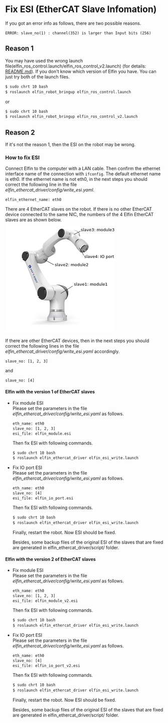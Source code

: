 Fix ESI (EtherCAT Slave Infomation)
====

If you got an error info as follows, there are two possible reasons.
```
ERROR: slave_no(1) : channel(352) is larger than Input bits (256)
```

## Reason 1
You may have used the wrong launch file(elfin_ros_control.launch/elfin_ros_control_v2.launch) (for details: [README.md](../README.md)). If you don't know which version of Elfin you have. You can just try both of the launch files.
```sh
$ sudo chrt 10 bash
$ roslaunch elfin_robot_bringup elfin_ros_control.launch
```
or
```sh
$ sudo chrt 10 bash
$ roslaunch elfin_robot_bringup elfin_ros_control_v2.launch
```

## Reason 2
If it's not the reason 1, then the ESI on the robot may be wrong.

### How to fix ESI
Connect Elfin to the computer with a LAN cable. Then confirm the ethernet interface name of the connection with `ifconfig`. The default ethernet name is eth0. If the ethernet name is not eth0, in the next steps you should correct the following line in the file *elfin_ethercat_driver/config/write_esi.yaml*.
```
elfin_ethernet_name: eth0
```
There are 4 EtherCAT slaves on the robot. If there is no other EtherCAT device connected to the same NIC, the numbers of the 4 Elfin EtherCAT slaves are as shown below.
![elfin_robot](images/elfin_ethercat_slaves.png)

If there are other EtherCAT devices, then in the next steps you should correct the following lines in the file *elfin_ethercat_driver/config/write_esi.yaml* accordingly.
```
slave_no: [1, 2, 3]
```
and
```
slave_no: [4]
```

#### Elfin with the version 1 of EtherCAT slaves
* Fix module ESI  
    Please set the parameters in the file *elfin_ethercat_driver/config/write_esi.yaml* as follows.
    ```
    eth_name: eth0
    slave_no: [1, 2, 3]
    esi_file: elfin_module.esi
    ```

    Then fix ESI with following commands.
    ```sh
    $ sudo chrt 10 bash
    $ roslaunch elfin_ethercat_driver elfin_esi_write.launch
    ```
* Fix IO port ESI  
    Please set the parameters in the file *elfin_ethercat_driver/config/write_esi.yaml* as follows.
    ```
    eth_name: eth0
    slave_no: [4]
    esi_file: elfin_io_port.esi
    ```

    Then fix ESI with following commands.
    ```sh
    $ sudo chrt 10 bash
    $ roslaunch elfin_ethercat_driver elfin_esi_write.launch
    ```

    Finally, restart the robot. Now ESI should be fixed.

    Besides, some backup files of the original ESI of the slaves that are fixed are generated in elfin_ethercat_driver/script/ folder.

#### Elfin with the version 2 of EtherCAT slaves
* Fix module ESI  
    Please set the parameters in the file *elfin_ethercat_driver/config/write_esi.yaml* as follows.
    ```
    eth_name: eth0
    slave_no: [1, 2, 3]
    esi_file: elfin_module_v2.esi
    ```

    Then fix ESI with following commands.
    ```sh
    $ sudo chrt 10 bash
    $ roslaunch elfin_ethercat_driver elfin_esi_write.launch
    ```
* Fix IO port ESI  
    Please set the parameters in the file *elfin_ethercat_driver/config/write_esi.yaml* as follows.
    ```
    eth_name: eth0
    slave_no: [4]
    esi_file: elfin_io_port_v2.esi
    ```

    Then fix ESI with following commands.
    ```sh
    $ sudo chrt 10 bash
    $ roslaunch elfin_ethercat_driver elfin_esi_write.launch
    ```

    Finally, restart the robot. Now ESI should be fixed.

    Besides, some backup files of the original ESI of the slaves that are fixed are generated in elfin_ethercat_driver/script/ folder.

